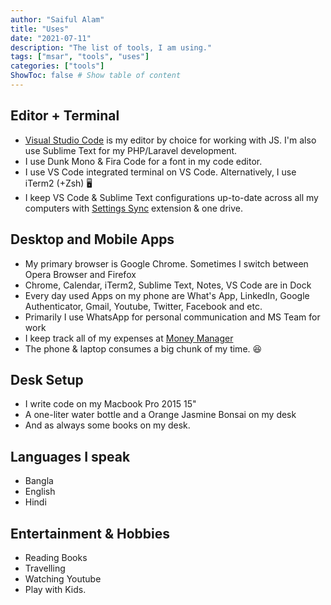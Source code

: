 ```yaml
---
author: "Saiful Alam"
title: "Uses"
date: "2021-07-11"
description: "The list of tools, I am using."
tags: ["msar", "tools", "uses"]
categories: ["tools"]
ShowToc: false # Show table of content
---
```


## Editor + Terminal

- [Visual Studio Code][vscode] is my editor by choice for working with JS. I'm also use Sublime Text for my PHP/Laravel development.
- I use Dunk Mono & Fira Code for a font in my code editor.
- I use VS Code integrated terminal on VS Code. Alternatively, I use iTerm2 (+Zsh) 🖥 
- I keep VS Code & Sublime Text configurations up-to-date across all my computers with [Settings Sync][ss] extension & one drive.

## Desktop and Mobile Apps

- My primary browser is Google Chrome. Sometimes I switch between Opera Browser and Firefox
- Chrome, Calendar, iTerm2, Sublime Text, Notes, VS Code are in Dock
- Every day used Apps on my phone are What's App, LinkedIn, Google Authenticator, Gmail, Youtube, Twitter, Facebook and etc.
- Primarily I use WhatsApp for personal communication and MS Team for work
- I keep track all of my expenses at [Money Manager][mm]
- The phone & laptop consumes a big chunk of my time. 😆 

## Desk Setup

- I write code on my Macbook Pro 2015 15"
- A one-liter water bottle and a Orange Jasmine Bonsai on my desk
- And as always some books on my desk.

## Languages I speak

- Bangla
- English
- Hindi

## Entertainment & Hobbies

- Reading Books
- Travelling
- Watching Youtube
- Play with Kids.


[ss]: https://marketplace.visualstudio.com/items?itemName=Shan.code-settings-sync
[vscode]: https://code.visualstudio.com/
[mm]: https://realbyteapps.com
